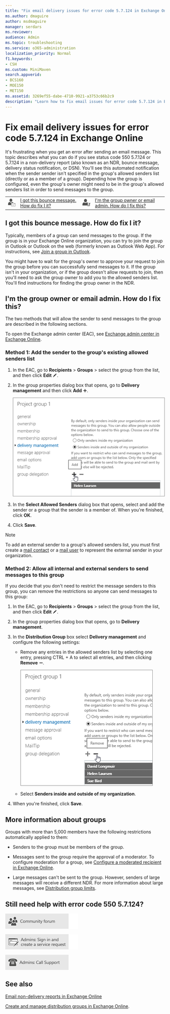 ```yaml
---
title: "Fix email delivery issues for error code 5.7.124 in Exchange Online"
ms.author: dmaguire
author: msdmaguire
manager: serdars
ms.reviewer: 
audience: Admin
ms.topic: troubleshooting
ms.service: o365-administration
localization_priority: Normal
f1.keywords:
- CSH
ms.custom: MiniMaven
search.appverid:
- BCS160
- MOE150
- MET150
ms.assetid: 3269ef55-dabe-4710-9921-a3753c66b2c9
description: "Learn how to fix email issues for error code 5.7.124 in Exchange Online (the sender isn't in the recipient group's allowed senders list)."
---
```


# Fix email delivery issues for error code 5.7.124 in Exchange Online

It's frustrating when you get an error after sending an email message. This topic describes what you can do if you see status code 550 5.7.124 or 5.7.124 in a non-delivery report (also known as an NDR, bounce message, delivery status notification, or DSN). You'll see this automated notification when the sender sender isn't specified in the group's allowed senders list (directly or as a member of a group). Depending how the group is configured, even the group's owner might need to be in the group's allowed senders list in order to send messages to the group.

|||||
|:-----|:-----|:-----|:-----|
|![Email user icon](../../media/31425afd-41a9-435e-aa85-6886277c369b.png)|[I got this bounce message. How do fix I it?](#i-got-this-bounce-message-how-do-fix-i-it)|![Email admin icon](../../media/3d4c569e-b819-4a29-86b1-4b9619cf2acf.png)|[I'm the group owner or email admin. How do I fix this?](#im-the-group-owner-or-email-admin-how-do-i-fix-this)|

## I got this bounce message. How do fix I it?

Typically, members of a group can send messages to the group. If the group is in your Exchange Online organization, you can try to join the group in Outlook or Outlook on the web (formerly known as Outlook Web App). For instructions, see [Join a group in Outlook](https://support.microsoft.com/office/2e59e19c-b872-44c8-ae84-0acc4b79c45d).

You might have to wait for the group's owner to approve your request to join the group before you can successfully send messages to it. If the group isn't in your organization, or if the group doesn't allow requests to join, then you'll need to ask the group owner to add you to the allowed senders list. You'll find instructions for finding the group owner in the NDR.

## I'm the group owner or email admin. How do I fix this?

The two methods that will allow the sender to send messages to the group are described in the following sections.

To open the Exchange admin center (EAC), see [Exchange admin center in Exchange Online](https://docs.microsoft.com/Exchange/exchange-admin-center).

### Method 1: Add the sender to the group's existing allowed senders list

1. In the EAC, go to **Recipients** \> **Groups** \> select the group from the list, and then click **Edit** ![Edit icon](../../media/ebd260e4-3556-4fb0-b0bb-cc489773042c.gif).

2. In the group properties dialog box that opens, go to **Delivery management** and then click **Add** ![Add icon](../../media/8ee52980-254b-440b-99a2-18d068de62d3.gif).

   ![Add an email address to the allowed senders list](../../media/bfa84c19-f972-4428-9001-47bebd8b9125.png)

3. In the **Select Allowed Senders** dialog box that opens, select and add the sender or a group that the sender is a member of. When you're finished, click **OK**.

4. Click **Save**.

> [!NOTE]
> To add an external sender to a group's allowed senders list, you must first create a [mail contact](https://docs.microsoft.com/exchange/recipients-in-exchange-online/manage-mail-contacts) or a [mail user](https://docs.microsoft.com/exchange/recipients-in-exchange-online/manage-mail-users) to represent the external sender in your organization.

### Method 2: Allow all internal and external senders to send messages to this group

If you decide that you don't need to restrict the message senders to this group, you can remove the restrictions so anyone can send messages to this group:

1. In the EAC, go to **Recipients** \> **Groups** \> select the group from the list, and then click **Edit** ![Edit icon](../../media/ebd260e4-3556-4fb0-b0bb-cc489773042c.gif).

2. In the group properties dialog box that opens, go to **Delivery management**.

3. In the **Distribution Group** box select **Delivery management** and configure the following settings:

   - Remove any entries in the allowed senders list by selecting one entry, pressing CTRL + A to select all entries, and then clicking **Remove** ![Remove icon](../../media/adf01106-cc79-475c-8673-065371c1897b.gif).

     ![Removing allowed senders from a distribution list](../../media/c135fe59-4c77-43e1-b514-da8dbe4b5fb6.png)

   - Select **Senders inside and outside of my organization**.

4. When you're finished, click **Save**.

## More information about groups

Groups with more than 5,000 members have the following restrictions automatically applied to them:

- Senders to the group must be members of the group.

- Messages sent to the group require the approval of a moderator. To configure moderation for a group, see [Configure a moderated recipient in Exchange Online](../../recipients-in-exchange-online/configure-a-moderated-recipient.md).

- Large messages can't be sent to the group. However, senders of large messages will receive a different NDR. For more information about large messages, see [Distribution group limits](https://docs.microsoft.com/office365/servicedescriptions/exchange-online-service-description/exchange-online-limits#distribution-group-limits).

## Still need help with error code 550 5.7.124?

[![Get help from the community forums](../../media/12a746cc-184b-4288-908c-f718ce9c4ba5.png)](https://answers.microsoft.com/)

[![Admins: Sign in and create a service request](../../media/10862798-181d-47a5-ae4f-3f8d5a2874d4.png)](https://admin.microsoft.com/AdminPortal/Home#/support)

[![Admins: Call Support](../../media/9f262e67-e8c9-4fc0-85c2-b3f4cfbc064e.png)](https://docs.microsoft.com/microsoft-365/Admin/contact-support-for-business-products)

## See also

[Email non-delivery reports in Exchange Online](non-delivery-reports-in-exchange-online.md)

[Create and manage distribution groups in Exchange Online](../../recipients-in-exchange-online/manage-distribution-groups/manage-distribution-groups.md).
